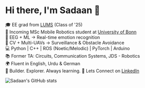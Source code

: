 # Hi there, I'm Sadaan 👋

🎓 EE grad from [LUMS](https://lums.edu.pk) (Class of '25)  
🤖 Incoming MSc Mobile Robotics student at [University of Bonn](https://www.uni-bonn.de/en)  
🧠 EEG + ML → Real-time emotion recognition  
🚁 CV + Multi-UAVs → Surveillance & Obstacle Avoidance  
💻 Python | C++ | ROS (Noetic/Melodic) | PyTorch | Arduino  
📚 Former TA: Circuits, Communication Systems, JDS - Robotics  
🌍 Fluent in English, Urdu & German  
🔬 Builder. Explorer. Always learning.
💼 Lets Connect on [LinkedIn](https://www.linkedin.com/in/sadaan-tahir-531997290/)

<!-- GitHub stats (optional) -->
![Sadaan's GitHub stats](https://github-readme-stats.vercel.app/api?username=SadaanTahir&show_icons=true&theme=tokyonight)
